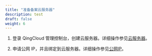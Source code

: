 ```yaml
---
title: "准备备案云服务器"
description: test
draft: false
weight: 6
---
```




1. 登录 QingCloud 管理控制台，创建云服务器。详细操作参见[云服务器](/compute/vm/intro/instance/)。

2. 申请公网 IP，并且绑定到云服务器。详细操作参见[公网IP](/network/eip/intro/introduction/)。